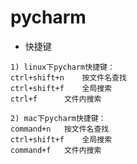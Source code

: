 # pycharm


- 快捷键

```
1) linux下pycharm快捷键：
ctrl+shift+n	按文件名查找
ctrl+shift+f	全局搜索
ctrl+f		文件内搜索

2) mac下pycharm快捷键：
command+n	按文件名查找
ctrl+shift+f	全局搜索
command+f	文件内搜索
```
